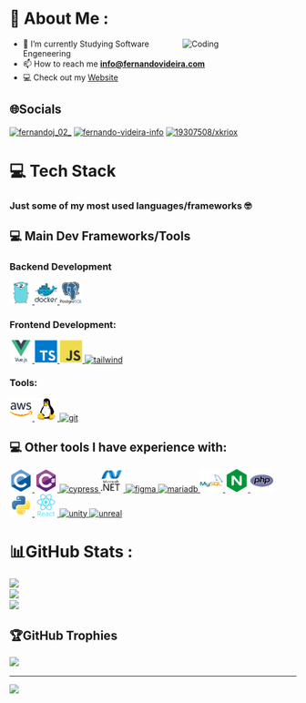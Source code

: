 # 💫 About Me :

<img align="right" alt="Coding" width="200" src="https://media.tenor.com/gTg8ZSZMR6YAAAAC/scaler-create-impact.gif">

- 🌱 I’m currently Studying Software Engeneering
- 📫 How to reach me **info@fernandovideira.com**
- 💻 Check out my [Website](https://fernandovideira.com)

 <h2> 🌐Socials </h2>

<p align="left">
<a href="https://twitter.com/fernandoj_02_" target="blank"><img align="center" src="https://raw.githubusercontent.com/rahuldkjain/github-profile-readme-generator/master/src/images/icons/Social/twitter.svg" alt="fernandoj_02_" height="30" width="40" /></a>
<a href="https://linkedin.com/in/fernando-videira-info" target="blank"><img align="center" src="https://raw.githubusercontent.com/rahuldkjain/github-profile-readme-generator/master/src/images/icons/Social/linked-in-alt.svg" alt="fernando-videira-info" height="30" width="40" /></a>
<a href="https://stackoverflow.com/users/25122830/fernando-jos%c3%a9-videira" target="blank"><img align="center" src="https://raw.githubusercontent.com/rahuldkjain/github-profile-readme-generator/master/src/images/icons/Social/stack-overflow.svg" alt="19307508/xkriox" height="30" width="40" /></a>
</p>

 <h1> 💻 Tech Stack </h1>

 <h3> Just some of my most used languages/frameworks 🤓 </h3>

 <h2> 💻 Main Dev Frameworks/Tools </h2>

### Backend Development

<a href="https://golang.org" target="_blank" rel="noreferrer">
    <img
      src="https://raw.githubusercontent.com/devicons/devicon/master/icons/go/go-original.svg"
      alt="go"
      width="40"
      height="40"
    />
  </a>
  <a href="https://www.docker.com/" target="_blank" rel="noreferrer"> 
    <img 
      src="https://raw.githubusercontent.com/devicons/devicon/master/icons/docker/docker-original-wordmark.svg" 
      alt="docker" 
      width="40" 
      height="40"
    /> 
  </a>
  <a href="https://www.postgresql.org" target="_blank" rel="noreferrer"> <img src="https://raw.githubusercontent.com/devicons/devicon/master/icons/postgresql/postgresql-original-wordmark.svg" alt="postgresql" width="40" height="40"/> </a>

### Frontend Development:

  <a href="https://vuejs.org/" target="_blank" rel="noreferrer">
    <img
      src="https://raw.githubusercontent.com/devicons/devicon/master/icons/vuejs/vuejs-original-wordmark.svg"
      alt="vuejs"
      width="40"
      height="40"
    />
  </a>
  <a href="https://www.typescriptlang.org/" target="_blank" rel="noreferrer"> <img src="https://raw.githubusercontent.com/devicons/devicon/master/icons/typescript/typescript-original.svg" alt="typescript" width="40" height="40"/> </a>
  <a href="https://developer.mozilla.org/en-US/docs/Web/JavaScript" target="_blank" rel="noreferrer"> <img src="https://raw.githubusercontent.com/devicons/devicon/master/icons/javascript/javascript-original.svg" alt="javascript" width="40" height="40"/> </a> 
  <a href="https://tailwindcss.com/" target="_blank" rel="noreferrer"> <img src="https://www.vectorlogo.zone/logos/tailwindcss/tailwindcss-icon.svg" alt="tailwind" width="40" height="40"/> </a>

### Tools:

<a href="https://aws.amazon.com" target="_blank" rel="noreferrer"> <img src="https://raw.githubusercontent.com/devicons/devicon/master/icons/amazonwebservices/amazonwebservices-original-wordmark.svg" alt="aws" width="40" height="40"/> </a>
<a href="https://www.linux.org/" target="_blank" rel="noreferrer"> <img src="https://raw.githubusercontent.com/devicons/devicon/master/icons/linux/linux-original.svg" alt="linux" width="40" height="40"/> </a>
</a> <a href="https://git-scm.com/" target="_blank" rel="noreferrer"> <img src="https://www.vectorlogo.zone/logos/git-scm/git-scm-icon.svg" alt="git" width="40" height="40"/> </a>

## 💻 Other tools I have experience with:

<a href="https://www.cprogramming.com/" target="_blank" rel="noreferrer"> <img src="https://raw.githubusercontent.com/devicons/devicon/master/icons/c/c-original.svg" alt="c" width="40" height="40"/> </a>
<a href="https://www.w3schools.com/cs/" target="_blank" rel="noreferrer"> <img src="https://raw.githubusercontent.com/devicons/devicon/master/icons/csharp/csharp-original.svg" alt="csharp" width="40" height="40"/> </a>
<a href="https://www.cypress.io" target="_blank" rel="noreferrer"> <img src="https://raw.githubusercontent.com/simple-icons/simple-icons/6e46ec1fc23b60c8fd0d2f2ff46db82e16dbd75f/icons/cypress.svg" alt="cypress" width="40" height="40"/> </a>
<a href="https://dotnet.microsoft.com/" target="_blank" rel="noreferrer"> <img src="https://raw.githubusercontent.com/devicons/devicon/master/icons/dot-net/dot-net-original-wordmark.svg" alt="dotnet" width="40" height="40"/> </a>
<a href="https://www.figma.com/" target="_blank" rel="noreferrer"> <img src="https://www.vectorlogo.zone/logos/figma/figma-icon.svg" alt="figma" width="40" height="40"/>
<a href="https://mariadb.org/" target="_blank" rel="noreferrer"> <img src="https://www.vectorlogo.zone/logos/mariadb/mariadb-icon.svg" alt="mariadb" width="40" height="40"/> </a>
<a href="https://www.mysql.com/" target="_blank" rel="noreferrer"> <img src="https://raw.githubusercontent.com/devicons/devicon/master/icons/mysql/mysql-original-wordmark.svg" alt="mysql" width="40" height="40"/> </a>
<a href="https://www.nginx.com" target="_blank" rel="noreferrer"> <img src="https://raw.githubusercontent.com/devicons/devicon/master/icons/nginx/nginx-original.svg" alt="nginx" width="40" height="40"/> </a> <a href="https://www.php.net" target="_blank" rel="noreferrer"> <img src="https://raw.githubusercontent.com/devicons/devicon/master/icons/php/php-original.svg" alt="php" width="40" height="40"/> </a>
<a href="https://www.python.org" target="_blank" rel="noreferrer"> <img src="https://raw.githubusercontent.com/devicons/devicon/master/icons/python/python-original.svg" alt="python" width="40" height="40"/> </a>
<a href="https://reactjs.org/" target="_blank" rel="noreferrer"> <img src="https://raw.githubusercontent.com/devicons/devicon/master/icons/react/react-original-wordmark.svg" alt="react" width="40" height="40"/> </a>
<a href="https://unity.com/" target="_blank" rel="noreferrer"> <img src="https://www.vectorlogo.zone/logos/unity3d/unity3d-icon.svg" alt="unity" width="40" height="40"/> </a>
<a href="https://unrealengine.com/" target="_blank" rel="noreferrer"> <img src="https://raw.githubusercontent.com/kenangundogan/fontisto/036b7eca71aab1bef8e6a0518f7329f13ed62f6b/icons/svg/brand/unreal-engine.svg" alt="unreal" width="40" height="40"/> </a>

# 📊GitHub Stats :

![](https://github-readme-stats.vercel.app/api?username=FernandoJVideira&theme=dark&hide_border=false&include_all_commits=true&count_private=false)<br>
![](https://github-readme-streak-stats.herokuapp.com/?user=FernandoJVideira&theme=dark&hide_border=false)
<br>
![](https://github-readme-stats.vercel.app/api/top-langs/?username=FernandoJVideira&theme=dark&hide_border=false&include_all_commits=true&count_private=false&layout=compact)

## 🏆GitHub Trophies

![](https://github-trophies.vercel.app/?username=FernandoJVideira&theme=onedark&no-frame=false&no-bg=true&margin-w=4)

---

[![](https://visitcount.itsvg.in/api?id=FernandoJVideira&icon=0&color=12)](https://visitcount.itsvg.in)
